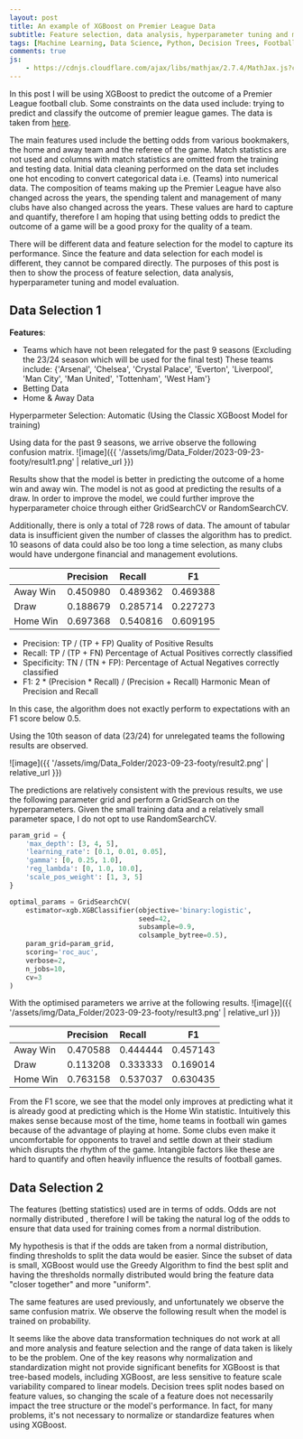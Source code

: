 ```yaml
---
layout: post
title: An example of XGBoost on Premier League Data
subtitle: Feature selection, data analysis, hyperparameter tuning and model evaluation
tags: [Machine Learning, Data Science, Python, Decision Trees, Football, Premier League]
comments: true
js:
    - https://cdnjs.cloudflare.com/ajax/libs/mathjax/2.7.4/MathJax.js?config=TeX-MML-AM_CHTML
---
```


In this post I will be using XGBoost to predict the outcome of a Premier League football club. Some constraints on the data
used include: trying to predict and classify the outcome of premier league games. The data is taken from 
[here](https://www.football-data.co.uk/).

The main features used include the betting odds from various bookmakers, the home and away team and the referee of the game.
Match statistics are not used and columns with match statistics are omitted from the training and testing data. Initial 
data cleaning performed on the data set includes one hot encoding to convert categorical data i.e. (Teams) 
into numerical data. The composition of teams making up the Premier League have also changed across the years, the spending
talent and management of many clubs have also changed across the years. These values are hard to capture and quantify, 
therefore I am hoping that using betting odds to predict the outcome of a game will be a good proxy for the quality of
a team. 

There will be different data and feature selection for the model to capture its performance. Since the feature and data
selection for each model is different, they cannot be compared directly. The purposes of this post is then to show the 
process of feature selection, data analysis, hyperparameter tuning and model evaluation.

Data Selection 1
--------------------------
__Features__:  
- Teams which have not been relegated for the past 9 seasons (Excluding the 23/24 season which will be used for
the final test) These teams include: {'Arsenal', 'Chelsea', 'Crystal Palace', 'Everton', 'Liverpool', 'Man City', 'Man United', 
'Tottenham', 'West Ham'}  
- Betting Data   
- Home & Away Data

Hyperparmeter Selection: Automatic (Using the Classic XGBoost Model for training) 

Using data for the past 9 seasons, we arrive observe the following confusion matrix.
![image]({{ '/assets/img/Data_Folder/2023-09-23-footy/result1.png' | relative_url }})

Results show that the model is better in predicting the outcome of a home win and away win. The model is not as good at
predicting the results of a draw. In order to improve the model, we could further improve the hyperparameter choice 
through either GridSearchCV or RandomSearchCV. 

Additionally, there is only a total of 728 rows of data. The amount of tabular data is insufficient given the number of 
classes the algorithm has to predict. 10 seasons of data could also be too long a time selection, as many clubs would 
have undergone financial and management evolutions. 

|          | Precision | Recall   | F1       |
|:---------|:----------|:---------|----------|
| Away Win | 0.450980  | 0.489362 | 0.469388 |
| Draw     | 0.188679  | 0.285714 | 0.227273 |
| Home Win | 0.697368  | 0.540816 | 0.609195 |

- Precision: TP / (TP + FP) Quality of Positive Results 
- Recall: TP / (TP + FN) Percentage of Actual Positives correctly classified
- Specificity: TN / (TN + FP): Percentage of Actual Negatives correctly classified
- F1: 2 * (Precision * Recall) / (Precision + Recall) Harmonic Mean of Precision and Recall

In this case, the algorithm does not exactly perform to expectations with an F1 score below 0.5.

Using the 10th season of data (23/24) for unrelegated teams the following results are observed. 

![image]({{ '/assets/img/Data_Folder/2023-09-23-footy/result2.png' | relative_url }})

The predictions are relatively consistent with the previous results, we use the following parameter grid and perform a 
GridSearch on the hyperparameters. Given the small training data and a relatively small parameter space, I do not opt to use
RandomSearchCV. 

```python
param_grid = {
    'max_depth': [3, 4, 5],
    'learning_rate': [0.1, 0.01, 0.05],
    'gamma': [0, 0.25, 1.0],
    'reg_lambda': [0, 1.0, 10.0],
    'scale_pos_weight': [1, 3, 5]
}

optimal_params = GridSearchCV(
    estimator=xgb.XGBClassifier(objective='binary:logistic',
                                seed=42,
                                subsample=0.9,
                                colsample_bytree=0.5),
    param_grid=param_grid,
    scoring='roc_auc',  
    verbose=2,
    n_jobs=10,
    cv=3
)
```

With the optimised parameters we arrive at the following results. 
![image]({{ '/assets/img/Data_Folder/2023-09-23-footy/result3.png' | relative_url }})

|          | Precision | Recall   | F1       |
|:---------|:----------|:---------|----------|
| Away Win | 0.470588  | 0.444444 | 0.457143 |
| Draw     | 0.113208  | 0.333333 | 0.169014 |
| Home Win | 0.763158  | 0.537037 | 0.630435 |

From the F1 score, we see that the model only improves at predicting what it is already good at predicting which is the 
Home Win statistic. Intuitively this makes sense because most of the time, home teams in football win games because of 
the advantage of playing at home. Some clubs even make it uncomfortable for opponents to travel and settle down at their 
stadium which disrupts the rhythm of the game. Intangible factors like these are hard to quantify and often heavily influence
the results of football games. 

Data Selection 2
--------------------------
The features (betting statistics) used are in terms of odds. Odds are not normally distributed , therefore
I will be taking the natural log of the odds to ensure that data used for training comes from a normal distribution. 

My hypothesis is that if the odds are taken from a normal distribution, finding thresholds to split the data would be 
easier. Since the subset of data is small, XGBoost would use the Greedy Algorithm to find the best split and having the 
thresholds normally distributed would bring the feature data "closer together" and more "uniform".

The same features are used previously, and unfortunately we observe the same confusion matrix. We observe the following
result when the model is trained on probability. 

It seems like the above data transformation techniques do not work at all and more analysis and feature selection and 
the range of data taken is likely to be the problem. One of the key reasons why normalization and standardization might 
not provide significant benefits for XGBoost is that tree-based models, including XGBoost, are less sensitive to feature 
scale variability compared to linear models. Decision trees split nodes based on feature values, so changing the scale 
of a feature does not necessarily impact the tree structure or the model's performance. In fact, for many problems, it's 
not necessary to normalize or standardize features when using XGBoost.












